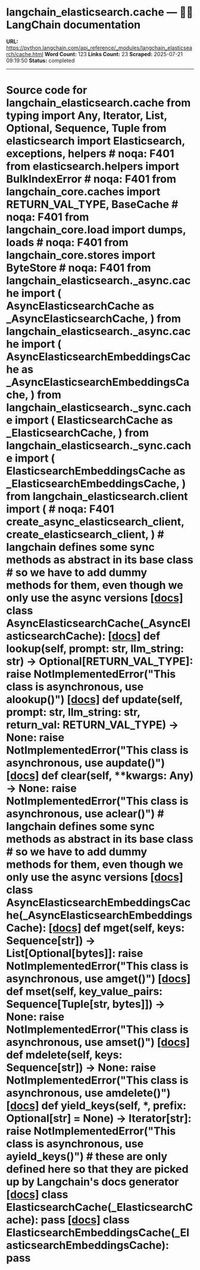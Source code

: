 # langchain_elasticsearch.cache — 🦜🔗 LangChain  documentation

**URL:** https://python.langchain.com/api_reference/_modules/langchain_elasticsearch/cache.html
**Word Count:** 123
**Links Count:** 23
**Scraped:** 2025-07-21 09:19:50
**Status:** completed

---

# Source code for langchain\_elasticsearch.cache               from typing import Any, Iterator, List, Optional, Sequence, Tuple          from elasticsearch import Elasticsearch, exceptions, helpers  # noqa: F401     from elasticsearch.helpers import BulkIndexError  # noqa: F401     from langchain_core.caches import RETURN_VAL_TYPE, BaseCache  # noqa: F401     from langchain_core.load import dumps, loads  # noqa: F401     from langchain_core.stores import ByteStore  # noqa: F401          from langchain_elasticsearch._async.cache import (         AsyncElasticsearchCache as _AsyncElasticsearchCache,     )     from langchain_elasticsearch._async.cache import (         AsyncElasticsearchEmbeddingsCache as _AsyncElasticsearchEmbeddingsCache,     )     from langchain_elasticsearch._sync.cache import (         ElasticsearchCache as _ElasticsearchCache,     )     from langchain_elasticsearch._sync.cache import (         ElasticsearchEmbeddingsCache as _ElasticsearchEmbeddingsCache,     )     from langchain_elasticsearch.client import (  # noqa: F401         create_async_elasticsearch_client,         create_elasticsearch_client,     )               # langchain defines some sync methods as abstract in its base class     # so we have to add dummy methods for them, even though we only use the async versions                    [[docs]](https://python.langchain.com/api_reference/elasticsearch/cache/langchain_elasticsearch.cache.AsyncElasticsearchCache.html#langchain_elasticsearch.cache.AsyncElasticsearchCache)     class AsyncElasticsearchCache(_AsyncElasticsearchCache):                    [[docs]](https://python.langchain.com/api_reference/elasticsearch/cache/langchain_elasticsearch.cache.AsyncElasticsearchCache.html#langchain_elasticsearch.cache.AsyncElasticsearchCache.lookup)         def lookup(self, prompt: str, llm_string: str) -> Optional[RETURN_VAL_TYPE]:             raise NotImplementedError("This class is asynchronous, use alookup()")                                        [[docs]](https://python.langchain.com/api_reference/elasticsearch/cache/langchain_elasticsearch.cache.AsyncElasticsearchCache.html#langchain_elasticsearch.cache.AsyncElasticsearchCache.update)         def update(self, prompt: str, llm_string: str, return_val: RETURN_VAL_TYPE) -> None:             raise NotImplementedError("This class is asynchronous, use aupdate()")                                        [[docs]](https://python.langchain.com/api_reference/elasticsearch/cache/langchain_elasticsearch.cache.AsyncElasticsearchCache.html#langchain_elasticsearch.cache.AsyncElasticsearchCache.clear)         def clear(self, **kwargs: Any) -> None:             raise NotImplementedError("This class is asynchronous, use aclear()")                                             # langchain defines some sync methods as abstract in its base class     # so we have to add dummy methods for them, even though we only use the async versions                    [[docs]](https://python.langchain.com/api_reference/elasticsearch/cache/langchain_elasticsearch.cache.AsyncElasticsearchEmbeddingsCache.html#langchain_elasticsearch.cache.AsyncElasticsearchEmbeddingsCache)     class AsyncElasticsearchEmbeddingsCache(_AsyncElasticsearchEmbeddingsCache):                    [[docs]](https://python.langchain.com/api_reference/elasticsearch/cache/langchain_elasticsearch.cache.AsyncElasticsearchEmbeddingsCache.html#langchain_elasticsearch.cache.AsyncElasticsearchEmbeddingsCache.mget)         def mget(self, keys: Sequence[str]) -> List[Optional[bytes]]:             raise NotImplementedError("This class is asynchronous, use amget()")                                        [[docs]](https://python.langchain.com/api_reference/elasticsearch/cache/langchain_elasticsearch.cache.AsyncElasticsearchEmbeddingsCache.html#langchain_elasticsearch.cache.AsyncElasticsearchEmbeddingsCache.mset)         def mset(self, key_value_pairs: Sequence[Tuple[str, bytes]]) -> None:             raise NotImplementedError("This class is asynchronous, use amset()")                                        [[docs]](https://python.langchain.com/api_reference/elasticsearch/cache/langchain_elasticsearch.cache.AsyncElasticsearchEmbeddingsCache.html#langchain_elasticsearch.cache.AsyncElasticsearchEmbeddingsCache.mdelete)         def mdelete(self, keys: Sequence[str]) -> None:             raise NotImplementedError("This class is asynchronous, use amdelete()")                                        [[docs]](https://python.langchain.com/api_reference/elasticsearch/cache/langchain_elasticsearch.cache.AsyncElasticsearchEmbeddingsCache.html#langchain_elasticsearch.cache.AsyncElasticsearchEmbeddingsCache.yield_keys)         def yield_keys(self, *, prefix: Optional[str] = None) -> Iterator[str]:             raise NotImplementedError("This class is asynchronous, use ayield_keys()")                                             # these are only defined here so that they are picked up by Langchain's docs generator                    [[docs]](https://python.langchain.com/api_reference/elasticsearch/cache/langchain_elasticsearch.cache.ElasticsearchCache.html#langchain_elasticsearch.cache.ElasticsearchCache)     class ElasticsearchCache(_ElasticsearchCache):         pass                                             [[docs]](https://python.langchain.com/api_reference/elasticsearch/cache/langchain_elasticsearch.cache.ElasticsearchEmbeddingsCache.html#langchain_elasticsearch.cache.ElasticsearchEmbeddingsCache)     class ElasticsearchEmbeddingsCache(_ElasticsearchEmbeddingsCache):         pass